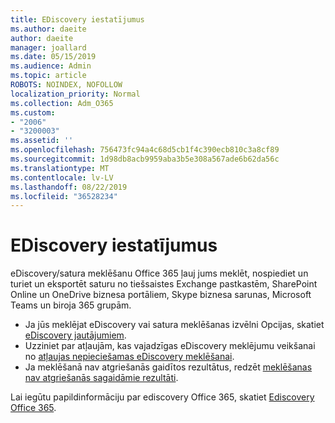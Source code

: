 ```yaml
---
title: EDiscovery iestatījumus
ms.author: daeite
author: daeite
manager: joallard
ms.date: 05/15/2019
ms.audience: Admin
ms.topic: article
ROBOTS: NOINDEX, NOFOLLOW
localization_priority: Normal
ms.collection: Adm_O365
ms.custom:
- "2006"
- "3200003"
ms.assetid: ''
ms.openlocfilehash: 756473fc94a4c68d5cb1f4c390ecb810c3a8cf89
ms.sourcegitcommit: 1d98db8acb9959aba3b5e308a567ade6b62da56c
ms.translationtype: MT
ms.contentlocale: lv-LV
ms.lasthandoff: 08/22/2019
ms.locfileid: "36528234"
---
```

# <a name="ediscovery-settings"></a>EDiscovery iestatījumus

eDiscovery/satura meklēšanu Office 365 ļauj jums meklēt, nospiediet un turiet un eksportēt saturu no tiešsaistes Exchange pastkastēm, SharePoint Online un OneDrive biznesa portāliem, Skype biznesa sarunas, Microsoft Teams un biroja 365 grupām.

- Ja jūs meklējat eDiscovery vai satura meklēšanas izvēlni Opcijas, skatiet [eDiscovery jautājumiem](https://docs.microsoft.com/alchemyinsights/ediscovery-issues).
- Uzziniet par atļaujām, kas vajadzīgas eDiscovery meklējumu veikšanai no [atļaujas nepieciešamas eDiscovery meklēšanai](https://docs.microsoft.com/alchemyinsights/permissions-required-for-ediscovery-searches).
- Ja meklēšanā nav atgriešanās gaidītos rezultātus, redzēt [meklēšanas nav atgriešanās sagaidāmie rezultāti](https://docs.microsoft.com/alchemyinsights/search-not-returning-expected-results).

Lai iegūtu papildinformāciju par ediscovery Office 365, skatiet [Ediscovery Office 365](https://docs.microsoft.com/office365/securitycompliance/ediscovery).
